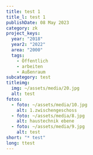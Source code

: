 ```yaml
---
title: test 1
title_l: test 1
publishDate: 08 May 2023
category: zk
project_keys:
  year: "2018"
  year2: "2022"
  area: "2000"
  tags:
    - Öffentlich
    - arbeiten
    - Außenraum
subcategory: test
titleimg:
  img: ~/assets/media/20.jpg
  alt: test
fotos:
  - foto: ~/assets/media/10.jpg
    alt: 1.zwischengeschoss
  - foto: ~/assets/media/8.jpg
    alt: haustechnik ebene
  - foto: ~/assets/media/9.jpg
    alt: test
short: "* test"
long: ttest
---
```

